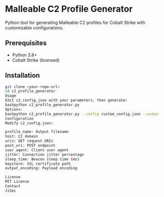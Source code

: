 # Malleable C2 Profile Generator

Python tool for generating Malleable C2 profiles for Cobalt Strike with customizable configurations.

## Prerequisites

- Python 3.8+
- Cobalt Strike (licensed)

## Installation
```bash
git clone <your-repo-url>
cd c2_profile_generator
Usage
Edit c2_config.json with your parameters, then generate:
bashpython c2_profile_generator.py
Options:
bashpython c2_profile_generator.py --config custom_config.json --output ./profiles
Configuration
Modify c2_config.json:

profile_name: Output filename
host: C2 domain
uris: GET request URIs
post_uri: POST endpoint
user_agent: Client user agent
jitter: Connection jitter percentage
sleep_time: Beacon sleep time (ms)
keystore: SSL certificate path
output_encoding: Payload encoding

License
MIT License
Contact
JiSec